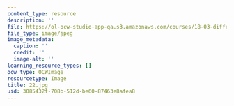 ```yaml
---
content_type: resource
description: ''
file: https://ol-ocw-studio-app-qa.s3.amazonaws.com/courses/18-03-differential-equations-spring-2010/3085432f708b512dbe6087463e8afea8_22.jpg
file_type: image/jpeg
image_metadata:
  caption: ''
  credit: ''
  image-alt: ''
learning_resource_types: []
ocw_type: OCWImage
resourcetype: Image
title: 22.jpg
uid: 3085432f-708b-512d-be60-87463e8afea8
---
```

